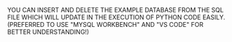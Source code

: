 YOU CAN INSERT AND DELETE THE EXAMPLE DATABASE FROM THE SQL FILE WHICH WILL UPDATE IN THE EXECUTION OF PYTHON CODE EASILY. (PREFERRED TO USE "MYSQL WORKBENCH" AND "VS CODE" FOR BETTER UNDERSTANDING!)
